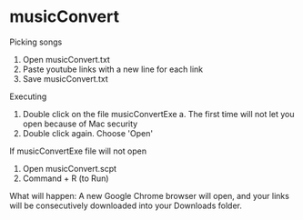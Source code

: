 # musicConvert

Picking songs
  1. Open musicConvert.txt
  2. Paste youtube links with a new line for each link
  3. Save musicConvert.txt

Executing
  1. Double click on the file musicConvertExe
    a. The first time will not let you open because of Mac security
  2. Double click again. Choose 'Open'
  
If musicConvertExe file will not open
  1. Open musicConvert.scpt
  2. Command + R (to Run)

What will happen:
  A new Google Chrome browser will open, and your links will be consecutively downloaded into your Downloads folder.
